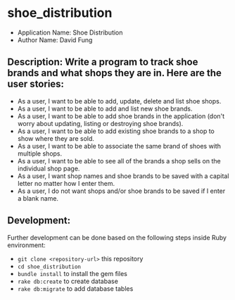 # shoe_distribution

* Application Name: Shoe Distribution
* Author Name: David Fung

## Description: Write a program to track shoe brands and what shops they are in. Here are the user stories:

* As a user, I want to be able to add, update, delete and list shoe shops.
* As a user, I want to be able to add and list new shoe brands.
* As a user, I want to be able to add shoe brands in the application (don't worry about updating, listing or destroying shoe brands).
* As a user, I want to be able to add existing shoe brands to a shop to show where they are sold.
* As a user, I want to be able to associate the same brand of shoes with multiple shops.
* As a user, I want to be able to see all of the brands a shop sells on the individual shop page.
* As a user, I want shop names and shoe brands to be saved with a capital letter no matter how I enter them.
* As a user, I do not want shops and/or shoe brands to be saved if I enter a blank name.

## Development:
Further development can be done based on the following steps inside Ruby environment:
* `git clone <repository-url>` this repository
* `cd shoe_distribution`
* `bundle install` to install the gem files
* `rake db:create` to create database
* `rake db:migrate` to add database tables
